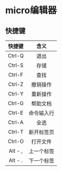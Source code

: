 # micro编辑器
## 快捷键
| 快捷键 | 含义 |
| :------: | :----: |
|Ctrl-Q | 退出 |
|Ctrl-S | 存储 |
|Ctrl-F |查找 |
|Ctrl-Z |撤销操作 |
|Ctrl-Y |重新操作 |
|Ctrl-G | 帮助文档|
|Ctrl-E | 命令输入行|
|Ctrl-A |全选 |
|Ctrl-T |新开标签页 |
|Ctrl-O | 打开文件 |
|Alt - , | 上一个标签 |
|Alt - . | 下一个标签 |




